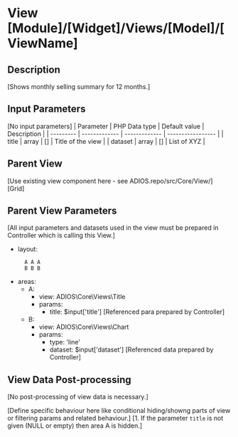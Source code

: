 # View [Module]/[Widget]/Views/[Model]/[ViewName]

## Description

[Shows monthly selling summary for 12 months.]

## Input Parameters
[No input parameters]
| Parameter | PHP Data type | Default value | Description       |
| --------- | ------------- | ------------- | ----------------- |
| title     | array         | []            | Title of the view |
| dataset   | array         | []            | List of XYZ       |

## Parent View

[Use existing view component here - see ADIOS.repo/src/Core/View/]
[Grid]

## Parent View Parameters
[All input parameters and datasets used in the view must be prepared in Controller which is calling this View.]

* layout:
  ```
    A A A
    B B B    
  ```
* areas:
  * A: 
    * view: ADIOS\Core\Views\Title
    * params:
      * title: $input['title'] [Referenced para prepared by Controller]
  * B:
    * view: ADIOS\Core\Views\Chart
    * params:
      * type: 'line'
      * dataset: $input['dataset'] [Referenced data prepared by Controller]

## View Data Post-processing

[No post-processing of view data is necessary.]

[Define specific behaviour here like conditional hiding/showng parts of view or filtering params and related behaviour.]
[1. If the parameter `title` is not given (NULL or empty) then area A is hidden.]


